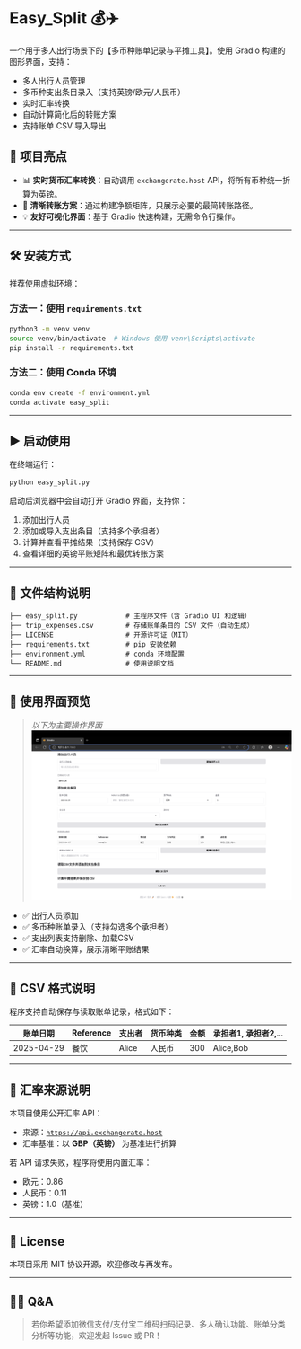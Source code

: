 # Easy_Split 💰✈️

一个用于多人出行场景下的【多币种账单记录与平摊工具】。使用 Gradio 构建的图形界面，支持：

- 多人出行人员管理
- 多币种支出条目录入（支持英镑/欧元/人民币）
- 实时汇率转换
- 自动计算简化后的转账方案
- 支持账单 CSV 导入导出

## 🚀 项目亮点

- 📊 **实时货币汇率转换**：自动调用 `exchangerate.host` API，将所有币种统一折算为英镑。
- 🧾 **清晰转账方案**：通过构建净额矩阵，只展示必要的最简转账路径。
- 💡 **友好可视化界面**：基于 Gradio 快速构建，无需命令行操作。

---

## 🛠️ 安装方式

推荐使用虚拟环境：

### 方法一：使用 `requirements.txt`

```bash
python3 -m venv venv
source venv/bin/activate  # Windows 使用 venv\Scripts\activate
pip install -r requirements.txt
```

### 方法二：使用 Conda 环境

```bash
conda env create -f environment.yml
conda activate easy_split
```

---

## ▶️ 启动使用

在终端运行：

```bash
python easy_split.py
```

启动后浏览器中会自动打开 Gradio 界面，支持你：

1. 添加出行人员
2. 添加或导入支出条目（支持多个承担者）
3. 计算并查看平摊结果（支持保存 CSV）
4. 查看详细的英镑平账矩阵和最优转账方案

---

## 📂 文件结构说明

```text
├── easy_split.py            # 主程序文件（含 Gradio UI 和逻辑）
├── trip_expenses.csv        # 存储账单条目的 CSV 文件（自动生成）
├── LICENSE                  # 开源许可证（MIT）
├── requirements.txt         # pip 安装依赖
├── environment.yml          # conda 环境配置
└── README.md                # 使用说明文档
```

---

## 📸 使用界面预览

> *以下为主要操作界面*
![使用界面预览](figures/interface.png)

- ✅ 出行人员添加  
- ✅ 多币种账单录入（支持勾选多个承担者）  
- ✅ 支出列表支持删除、加载CSV  
- ✅ 汇率自动换算，展示清晰平账结果  

---

## 🧾 CSV 格式说明

程序支持自动保存与读取账单记录，格式如下：

| 账单日期 | Reference | 支出者 | 货币种类 | 金额 | 承担者1, 承担者2,... |
|----------|-----------|--------|----------|------|------------------------|
| 2025-04-29 | 餐饮 | Alice | 人民币 | 300 | Alice,Bob |

---

## 🔗 汇率来源说明

本项目使用公开汇率 API：

- 来源：[`https://api.exchangerate.host`](https://exchangerate.host/)
- 汇率基准：以 **GBP（英镑）** 为基准进行折算

若 API 请求失败，程序将使用内置汇率：

- 欧元：0.86
- 人民币：0.11
- 英镑：1.0（基准）

---

## 🪪 License

本项目采用 MIT 协议开源，欢迎修改与再发布。

---

## 🙋‍♀️ Q&A

> 若你希望添加微信支付/支付宝二维码扫码记录、多人确认功能、账单分类分析等功能，欢迎发起 Issue 或 PR！

